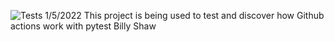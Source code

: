 
![Tests](https://github.com/<Thecodebilly>/<pytestTest>/actions/workflows/<test.yaml>/badge.svg)
1/5/2022
This project is being used to test and discover how Github actions work with pytest
Billy Shaw
